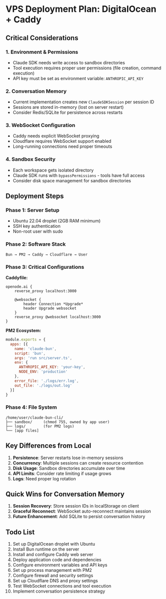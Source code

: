 # VPS Deployment Plan: DigitalOcean + Caddy

## Critical Considerations

### 1. Environment & Permissions
- Claude SDK needs write access to sandbox directories
- Tool execution requires proper user permissions (file creation, command execution)
- API key must be set as environment variable: `ANTHROPIC_API_KEY`

### 2. Conversation Memory
- Current implementation creates new `ClaudeSDKSession` per session ID
- Sessions are stored in-memory (lost on server restart)
- Consider Redis/SQLite for persistence across restarts

### 3. WebSocket Configuration
- Caddy needs explicit WebSocket proxying
- Cloudflare requires WebSocket support enabled
- Long-running connections need proper timeouts

### 4. Sandbox Security
- Each workspace gets isolated directory
- Claude SDK runs with `bypassPermissions` - tools have full access
- Consider disk space management for sandbox directories

## Deployment Steps

### Phase 1: Server Setup
- Ubuntu 22.04 droplet (2GB RAM minimum)
- SSH key authentication
- Non-root user with sudo

### Phase 2: Software Stack
```
Bun → PM2 → Caddy → Cloudflare → User
```

### Phase 3: Critical Configurations

**Caddyfile:**
```
openode.ai {
    reverse_proxy localhost:3000
    
    @websocket {
        header Connection *Upgrade*
        header Upgrade websocket
    }
    reverse_proxy @websocket localhost:3000
}
```

**PM2 Ecosystem:**
```javascript
module.exports = {
  apps: [{
    name: 'claude-bun',
    script: 'bun',
    args: 'run src/server.ts',
    env: {
      ANTHROPIC_API_KEY: 'your-key',
      NODE_ENV: 'production'
    },
    error_file: './logs/err.log',
    out_file: './logs/out.log'
  }]
}
```

### Phase 4: File System
```
/home/user/claude-bun-cli/
├── sandbox/     (chmod 755, owned by app user)
├── logs/        (for PM2 logs)
└── [app files]
```

## Key Differences from Local

1. **Persistence**: Server restarts lose in-memory sessions
2. **Concurrency**: Multiple sessions can create resource contention
3. **Disk Usage**: Sandbox directories accumulate over time
4. **API Limits**: Consider rate limiting if usage grows
5. **Logs**: Need proper log rotation

## Quick Wins for Conversation Memory

1. **Session Recovery**: Store session IDs in localStorage on client
2. **Graceful Reconnect**: WebSocket auto-reconnect maintains session
3. **Future Enhancement**: Add SQLite to persist conversation history

## Todo List

1. Set up DigitalOcean droplet with Ubuntu
2. Install Bun runtime on the server
3. Install and configure Caddy web server
4. Deploy application code and dependencies
5. Configure environment variables and API keys
6. Set up process management with PM2
7. Configure firewall and security settings
8. Set up Cloudflare DNS and proxy settings
9. Test WebSocket connections and tool execution
10. Implement conversation persistence strategy